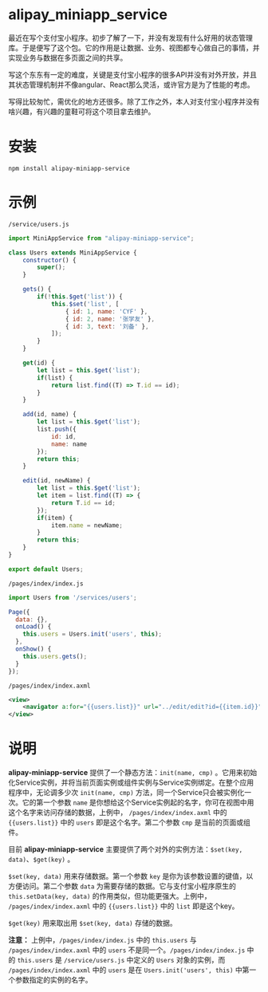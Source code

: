 # alipay_miniapp_service

最近在写个支付宝小程序。初步了解了一下，并没有发现有什么好用的状态管理库。于是便写了这个包。它的作用是让数据、业务、视图都专心做自己的事情，并实现业务与数据在多页面之间的共享。

写这个东东有一定的难度，关键是支付宝小程序的很多API并没有对外开放，并且其状态管理机制并不像angular、React那么灵活，或许官方是为了性能的考虑。

写得比较匆忙，需优化的地方还很多。除了工作之外，本人对支付宝小程序并没有啥兴趣，有兴趣的童鞋可将这个项目拿去维护。

# 安装
```
npm install alipay-miniapp-service
```

# 示例

`/service/users.js`
```js
import MiniAppService from "alipay-miniapp-service";

class Users extends MiniAppService {
    constructor() {
        super();
    }

    gets() {
        if(!this.$get('list')) {
            this.$set('list', [
                { id: 1, name: 'CYF' },
                { id: 2, name: '张学友' },
                { id: 3, text: '刘备' },
            ]);
        }
    }

    get(id) {
        let list = this.$get('list');
        if(list) {
            return list.find((T) => T.id == id);
        }
    }

    add(id, name) {
        let list = this.$get('list');
        list.push({
            id: id,
            name: name
        });
        return this;
    }

    edit(id, newName) {
        let list = this.$get('list');
        let item = list.find((T) => {
            return T.id == id;
        });
        if(item) {
            item.name = newName;
        }
        return this;
    }
}

export default Users;
```

`/pages/index/index.js`
```js
import Users from '/services/users';

Page({
  data: {},
  onLoad() {
    this.users = Users.init('users', this);
  },
  onShow() {
    this.users.gets();
  }
});
```

`/pages/index/index.axml`
```xml
<view>
    <navigator a:for="{{users.list}}" url="../edit/edit?id={{item.id}}">{{item.name}}</navigator>
</view>
```


# 说明

**alipay-miniapp-service** 提供了一个静态方法：`init(name, cmp)` 。它用来初始化Service实例，并将当前页面实例或组件实例与Service实例绑定。在整个应用程序中，无论调多少次 `init(name, cmp)` 方法，同一个Service只会被实例化一次。它的第一个参数 `name` 是你想给这个Service实例起的名字，你可在视图中用这个名字来访问存储的数据，上例中， `/pages/index/index.axml` 中的 `{{users.list}}` 中的 `users` 即是这个名字。第二个参数 `cmp` 是当前的页面或组件。

目前 **alipay-miniapp-service** 主要提供了两个对外的实例方法：`$set(key, data)`、`$get(key)` 。

`$set(key, data)` 用来存储数据。第一个参数 `key` 是你为该参数设置的键值，以方便访问。第二个参数 `data` 为需要存储的数据。它与支付宝小程序原生的 `this.setData(key, data)` 的作用类似，但功能更强大。上例中， `/pages/index/index.axml` 中的 `{{users.list}}` 中的 `list` 即是这个key。

`$get(key)` 用来取出用 `$set(key, data)` 存储的数据。

**注意：** 上例中，`/pages/index/index.js` 中的 `this.users` 与 `/pages/index/index.axml` 中的 `users` 不是同一个。`/pages/index/index.js` 中的 `this.users` 是 `/service/users.js` 中定义的 `Users` 对象的实例，而 `/pages/index/index.axml` 中的 `users` 是在 `Users.init('users', this)` 中第一个参数指定的实例的名字。
